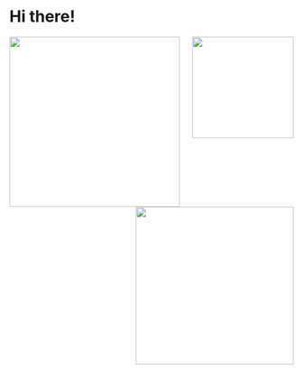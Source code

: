 <!--
nannono/nannono is a ✨ special ✨ repository because its `README.md` (this file) appears on your GitHub profile.
You can click the Preview link to take a look at your changes.
--->

# Hi there!
<div align="center">
  <a href="https://github.com/fernandaono">
  <img align="left" height="302" width="302" src="https://cdn.discordapp.com/attachments/728426419733921853/1017992398405652551/octocat-1662590698271.png">
  <img align="right" height="180em" src="https://github-readme-stats.vercel.app/api?username=fernandaono&show_icons=true&theme=rose_pine&include_all_commits=true&count_private=true"/>
  <img align="right" height="280em" src="https://github-readme-stats.vercel.app/api/top-langs/?username=fernandaono&layout=compact&langs_count=7&theme=rose_pine"/>
</div>

